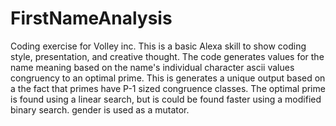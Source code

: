 # FirstNameAnalysis
Coding exercise for Volley inc. This is a basic Alexa skill to show coding style, presentation, and creative thought. The code generates values for the name meaning based on the name's individual character ascii values congruency to an optimal prime. This is generates a unique output based on a the fact that primes have P-1 sized congruence classes. The optimal prime is found using a linear search, but is could be found faster using a modified binary search. gender is used as a mutator.
